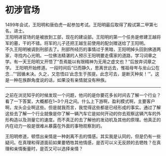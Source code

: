 # 初涉官场

1499年会试，王阳明和唐伯虎一起参加考试。王阳明最后取得了殿试第二甲第七名，进士。  
王阳明进官场的是被放到工部，现在的建设部。王阳明的第一个任务是修建王越将军的墓，干的不错。将军的儿子还把王越生前使用的配剑赠送给了王阳明。  
不久王阳明被调到刑部去了。刑部所经历的事情过于黑暗，王阳明掉头回到佛道两家，寻找内心光明。一位佛法精湛的人预示王阳明要走儒家的道路，学习词章之学。有一天王阳明又开悟了“吾焉能以有限精神为无用之虚文也？”后放弃词章之学。
王阳明开始修道。一段时间后“已而静久，思离世远去，惟祖母岑与龙山公在念…”“因循未决。久之，又忽悟曰‘此念生于孩提。此念可去，是断灭种矣！’”。这是一种在族群角度说的话，如果没有亲情就没有种族。

***

之前在浏览知乎的时候发现一个问题，他问的是你要花多长时间去了解一个行业？看了一下答案，大概都在1~3个月之间。什么上下游啊，盈利模式啊，主要客户啊，龙头企业啊这些。但是就我而言，我觉得这些都是已经形成的事实。通过了解这些去了解一个行业就像是你了解一辆汽车它是如何开动的你去观察这辆汽车的外形构造以及测量它的速度。而不真正的去了解他的发动机及其他的原理。他真正的内在动力一般是很难从暴露在外面的事物观察到的。

王阳明修道，顿悟出亲情是一种剥离不去的情感。其实我是认同的，但是仍有一些疑问。在真理和得道面前如果要牺牲其他情感，是否可以义无反顾的去牺牲？在真理和亲情衡量时，是否又可以选择亲情？